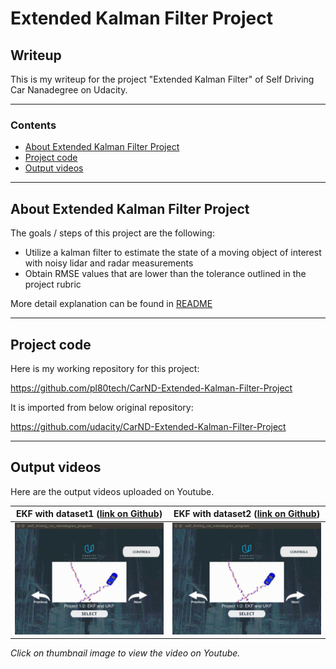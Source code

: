 # **Extended Kalman Filter Project** 

## Writeup

This is my writeup for the project "Extended Kalman Filter" of Self Driving Car Nanadegree on Udacity.

[//]: # (Image References)

[image1]: ./output/EKF_with_dataset1.gif "Animated gif - dataset 1"
[image1y]: https://i.ytimg.com/vi/K-3rZD_VK8A/hqdefault.jpg "Thumbnail on Youtube - dataset 1"
[image2]: ./output/EKF_with_dataset2.gif "Animated gif - dataset 2"
[image2y]: https://i.ytimg.com/vi/ZAF9MD6ONr0/hqdefault.jpg "Thumbnail on Youtube - dataset 2"

---

### Contents

* [About Extended Kalman Filter Project](#About-Extended-Kalman-Filter-Project)
* [Project code](#Project-code)
* [Output videos](#Output-videos)

---
## About Extended Kalman Filter Project

The goals / steps of this project are the following:

* Utilize a kalman filter to estimate the state of a moving object of interest with noisy lidar and radar measurements
* Obtain RMSE values that are lower than the tolerance outlined in the project rubric

More detail explanation can be found in [README](https://github.com/pl80tech/CarND-Extended-Kalman-Filter-Project/blob/master/README.md)

---
## Project code

Here is my working repository for this project:

https://github.com/pl80tech/CarND-Extended-Kalman-Filter-Project

It is imported from below original repository:

https://github.com/udacity/CarND-Extended-Kalman-Filter-Project

---
## Output videos

Here are the output videos uploaded on Youtube.

| EKF with dataset1 ([link on Github](https://github.com/pl80tech/CarND-Extended-Kalman-Filter-Project/blob/master/output/EKF_with_dataset1.mp4)) | EKF with dataset2 ([link on Github](https://github.com/pl80tech/CarND-Extended-Kalman-Filter-Project/blob/master/output/EKF_with_dataset2.mp4)) |
|:-------------------------------:|:---------------------------------:|
|[![alt text][image1]](https://www.youtube.com/watch?v=K-3rZD_VK8A) |[![alt text][image2]](https://www.youtube.com/watch?v=ZAF9MD6ONr0) |

*Click on thumbnail image to view the video on Youtube.*